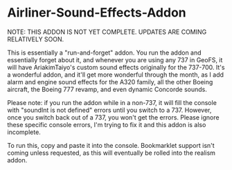 # Airliner-Sound-Effects-Addon

NOTE: THIS ADDON IS NOT YET COMPLETE. UPDATES ARE COMING RELATIVELY SOON.

This is essentially a "run-and-forget" addon. You run the addon and essentially forget about it, and whenever you are using any 737 in GeoFS, it will have AriakimTaiyo's custom sound effects originally for the 737-700. It's a wonderful addon, and it'll get more wonderful through the month, as I add alarm and engine sound effects for the A320 family, all the other Boeing aircraft, the Boeing 777 revamp, and even dynamic Concorde sounds.

Please note: if you run the addon while in a non-737, it will fill the console with "soundInt is not defined" errors until you switch to a 737. However, once you switch back out of a 737, you won't get the errors. Please ignore these specific console errors, I'm trying to fix it and this addon is also incomplete.

To run this, copy and paste it into the console. Bookmarklet support isn't coming unless requested, as this will eventually be rolled into the realism addon.
